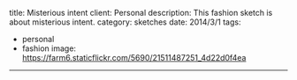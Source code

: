 title: Misterious intent
client: Personal
description: This fashion sketch is about misterious intent.
category: sketches
date: 2014/3/1
tags: 
- personal
- fashion
image: https://farm6.staticflickr.com/5690/21511487251_4d22d0f4ea
---
